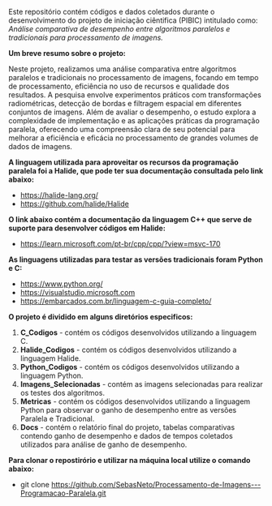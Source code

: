 Este repositório contém códigos e dados coletados durante o desenvolvimento do projeto de iniciação ciêntifica (PIBIC) intitulado como: *Análise comparativa de desempenho entre algoritmos paralelos e tradicionais para processamento de imagens.*

**Um breve resumo sobre o projeto:**

Neste projeto, realizamos uma análise comparativa entre algoritmos paralelos e tradicionais no processamento de imagens, focando em tempo de processamento, eficiência no uso de recursos e qualidade dos resultados. A pesquisa envolve experimentos práticos com transformações radiométricas, detecção de bordas e filtragem espacial em diferentes conjuntos de imagens. Além de avaliar o desempenho, o estudo explora a complexidade de implementação e as aplicações práticas da programação paralela, oferecendo uma compreensão clara de seu potencial para melhorar a eficiência e eficácia no processamento de grandes volumes de dados de imagens.

**A linguagem utilizada para aproveitar os recursos da programação paralela foi a Halide, que pode ter sua documentação consultada pelo link abaixo:**

* https://halide-lang.org/
* https://github.com/halide/Halide

**O link abaixo contém a documentação da linguagem C++ que serve de suporte para desenvolver códigos em Halide:**

* https://learn.microsoft.com/pt-br/cpp/cpp/?view=msvc-170

**As linguagens utilizadas para testar as versões tradicionais foram Python e C:**

* https://www.python.org/
* https://visualstudio.microsoft.com
* https://embarcados.com.br/linguagem-c-guia-completo/

**O projeto é dividido em alguns diretórios especificos:**

1. **C_Codigos** - contém os códigos desenvolvidos utilizando a linguagem C.
2. **Halide_Codigos** - contém os códigos desenvolvidos utilizando a linguagem Halide.
3. **Python_Codigos** - contém os códigos desenvolvidos utilizando a linguagem Python.
4. **Imagens_Selecionadas** - contém as imagens selecionadas para realizar os testes dos algoritmos.
5. **Metricas** - contém os códigos desenvolvidos utilizando a linguagem Python para observar o ganho de desempenho entre as versões Paralela e Tradicional.
6. **Docs** - contém o relatório final do projeto, tabelas comparativas contendo ganho de desempenho e dados de tempos coletados utilizados para análise de ganho de desempenho.

**Para clonar o repostirório e utilizar na máquina local utilize o comando abaixo:**

* git clone https://github.com/SebasNeto/Processamento-de-Imagens---Programacao-Paralela.git
